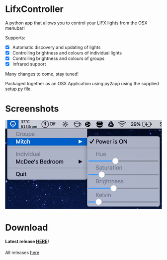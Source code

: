 # LifxController

A python app that allows you to control your LIFX lights from the OSX menubar!

Supports:
  - [x] Automatic discovery and updating of lights
  - [x] Controlling brightness and colours of individual lights
  - [x] Controlling brightness and colours of groups
  - [x] Infrared support

Many changes to come, stay tuned!

Packaged together as an OSX Application using py2app using the supplied setup.py file.

# Screenshots

![menuDemo](menuDemo.png)

# Download

#### Latest release [HERE](https://github.com/mitchmcdee/LifxController/releases/download/v0.4-beta/LifxController.app.zip)!
All releases [here](https://github.com/mitchmcdee/LifxController/releases)

